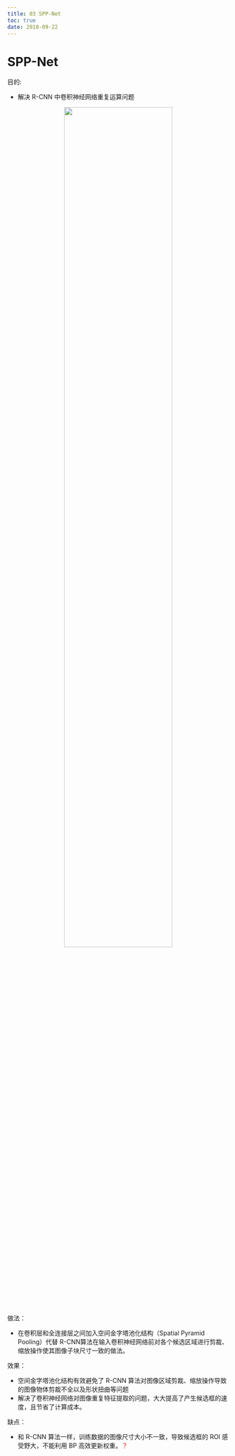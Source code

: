 ```yaml
---
title: 03 SPP-Net
toc: true
date: 2018-09-22
---
```

# SPP-Net


目的:

- 解决 R-CNN 中卷积神经网络重复运算问题

<p align="center">
    <img width="70%" height="70%" src="http://images.iterate.site/blog/image/180922/3kHB0m7kdB.png?imageslim">
</p>

做法：

- 在卷积层和全连接层之间加入空间金字塔池化结构（Spatial Pyramid Pooling）代替 R-CNN算法在输入卷积神经网络前对各个候选区域进行剪裁、缩放操作使其图像子块尺寸一致的做法。

效果：

- 空间金字塔池化结构有效避免了 R-CNN 算法对图像区域剪裁、缩放操作导致的图像物体剪裁不全以及形状扭曲等问题
- 解决了卷积神经网络对图像重复特征提取的问题，大大提高了产生候选框的速度，且节省了计算成本。


缺点：

- 和 R-CNN 算法一样，训练数据的图像尺寸大小不一致，导致候选框的 ROI 感受野大，不能利用 BP 高效更新权重。<span style="color:red;">？</span>
